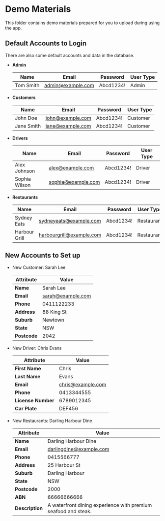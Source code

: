 # Demo Materials

This folder contains demo materials prepared for you to upload during using the app. 

## Default Accounts to Login

There are also some default accounts and data in the database. 

* **Admin**  

    | Name        | Email               | Password   | User Type  |
    |------------|--------------------|------------|------------|
    | Tom Smith  | admin@example.com   | Abcd1234!  | Admin      |

* **Customers**  

    | Name          | Email             | Password   | User Type  |
    |--------------|------------------|------------|------------|
    | John Doe     | john@example.com  | Abcd1234!  | Customer   |
    | Jane Smith   | jane@example.com  | Abcd1234!  | Customer   |


* **Drivers**  

    | Name           | Email               | Password   | User Type  |
    |---------------|--------------------|------------|------------|
    | Alex Johnson  | alex@example.com    | Abcd1234!  | Driver     |
    | Sophia Wilson | sophia@example.com  | Abcd1234!  | Driver     |

* **Restaurants**  

    | Name            | Email                  | Password   | User Type  |
    |----------------|------------------------|------------|------------|
    | Sydney Eats    | sydneyeats@example.com  | Abcd1234!  | Restaurant |
    | Harbour Grill  | harbourgrill@example.com | Abcd1234!  | Restaurant |

## New Accounts to Set up

* New Customer: Sarah Lee

    | Attribute  | Value                |
    |------------|----------------------|
    | **Name**   | Sarah Lee            |
    | **Email**  | sarah@example.com    |
    | **Phone**  | 0411122233           |
    | **Address** | 88 King St          |
    | **Suburb** | Newtown              |
    | **State**  | NSW                  |
    | **Postcode** | 2042               |

* New Driver: Chris Evans

    | Attribute        | Value              |
    |-----------------|--------------------|
    | **First Name**  | Chris              |
    | **Last Name**   | Evans              |
    | **Email**       | chris@example.com  |
    | **Phone**       | 0413344555         |
    | **License Number** | 6789012345      |
    | **Car Plate**   | DEF456             |

* New Restaurants: Darling Harbour Dine

    | Attribute      | Value                        |
    |--------------|------------------------------|
    | **Name**     | Darling Harbour Dine        |
    | **Email**    | darlingdine@example.com     |
    | **Phone**    | 0415566777                   |
    | **Address**  | 25 Harbour St               |
    | **Suburb**   | Darling Harbour             |
    | **State**    | NSW                          |
    | **Postcode** | 2000                         |
    | **ABN**      | 66666666666                  |
    | **Description** | A waterfront dining experience with premium seafood and steak. |
